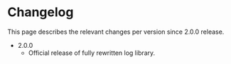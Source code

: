 # Changelog

This page describes the relevant changes per version since 2.0.0 release.

* 2.0.0
    * Official release of fully rewritten log library.
